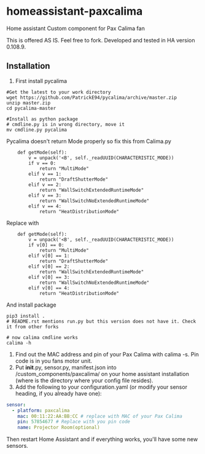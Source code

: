 # homeassistant-paxcalima
Home assistant Custom component for  Pax Calima fan

This is offered AS IS. Feel free to fork. 
Developed and tested in HA version 0.108.9. 

## Installation

1. First install pycalima
```
#Get the latest to your work directory 
wget https://github.com/PatrickE94/pycalima/archive/master.zip
unzip master.zip
cd pycalima-master

#Install as python package
# cmdline.py is in wrong directory, move it
mv cmdline.py pycalima
```
Pycalima doesn't return Mode properly so fix this from Calima.py
```
    def getMode(self):
        v = unpack('<B', self._readUUID(CHARACTERISTIC_MODE))
        if v == 0:
            return "MultiMode"
        elif v == 1:
            return "DraftShutterMode"
        elif v == 2:
            return "WallSwitchExtendedRuntimeMode"
        elif v == 3:
            return "WallSwitchNoExtendedRuntimeMode"
        elif v == 4:
            return "HeatDistributionMode"
```
Replace with 
```
    def getMode(self):
        v = unpack('<B', self._readUUID(CHARACTERISTIC_MODE))
        if v[0] == 0:
            return "MultiMode"
        elif v[0] == 1:
            return "DraftShutterMode"
        elif v[0] == 2:
            return "WallSwitchExtendedRuntimeMode"
        elif v[0] == 3:
            return "WallSwitchNoExtendedRuntimeMode"
        elif v[0] == 4:
            return "HeatDistributionMode"
```

And install package
```
pip3 install . 
# README.rst mentions run.py but this version does not have it. Check it from other forks

# now calima cmdline works
calima -h
```

1. Find out the MAC address and pin of your Pax Calima with calima -s. Pin code is in you fans motor unit. 
1. Put __init__.py, sensor.py, manifest.json into <config>/custom_components/paxcalima/ on your home assistant installation (where <config> is the directory where your config file resides).
1. Add the following to your configuration.yaml (or modify your sensor heading, if you already have one):

```yaml
sensor:
  - platform: paxcalima
    mac: 00:11:22:AA:BB:CC # replace with MAC of your Pax Calima 
    pin: 57854677 # Replace with you pin code
    name: Projector Room(optional)
```

Then restart Home Assistant and if everything works, you'll have some new sensors.
